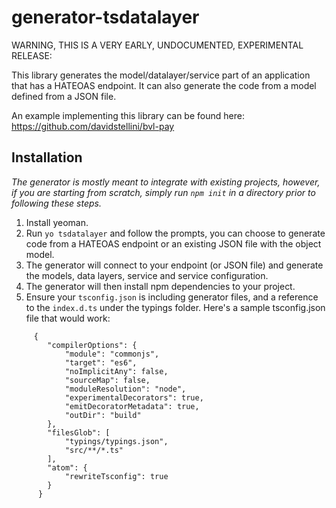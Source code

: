 # generator-tsdatalayer
WARNING, THIS IS A VERY EARLY, UNDOCUMENTED, EXPERIMENTAL RELEASE:

This library generates the model/datalayer/service part of an application that has a HATEOAS endpoint.
It can also generate the code from a model defined from a JSON file.

An example implementing this library can be found here: https://github.com/davidstellini/bvl-pay

## Installation ##
*The generator is mostly meant to integrate with existing projects, however, if you are starting from scratch, simply run `npm init` in a directory prior to following these steps.*

1. Install yeoman.
2. Run `yo tsdatalayer` and follow the prompts, you can choose to generate code from a HATEOAS endpoint or an existing JSON file with the object model.
3. The generator will connect to your endpoint (or JSON file) and generate the models, data layers, service and service configuration.
4. The generator will then install npm dependencies to your project.
6. Ensure your `tsconfig.json` is including generator files, and a reference to the `index.d.ts` under the typings folder. Here's a sample tsconfig.json file that would work:
```
     {
        "compilerOptions": {
            "module": "commonjs",
            "target": "es6",
            "noImplicitAny": false,
            "sourceMap": false,
            "moduleResolution": "node",
            "experimentalDecorators": true,
            "emitDecoratorMetadata": true,
            "outDir": "build"
        },
        "filesGlob": [
            "typings/typings.json",
            "src/**/*.ts"
        ],
        "atom": {
            "rewriteTsconfig": true
        }
      }
```


